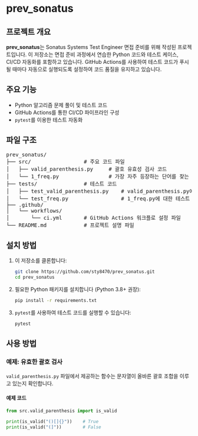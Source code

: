 # prev_sonatus

## 프로젝트 개요
**prev_sonatus**는 Sonatus Systems Test Engineer 면접 준비를 위해 작성된 프로젝트입니다. 이 저장소는 면접 준비 과정에서 연습한 Python 코드와 테스트 케이스, CI/CD 자동화를 포함하고 있습니다. GitHub Actions를 사용하여 테스트 코드가 푸시될 때마다 자동으로 실행되도록 설정하여 코드 품질을 유지하고 있습니다.

## 주요 기능
- Python 알고리즘 문제 풀이 및 테스트 코드
- GitHub Actions를 통한 CI/CD 파이프라인 구성
- `pytest`를 이용한 테스트 자동화

## 파일 구조

<pre>
prev_sonatus/
├── src/                 # 주요 코드 파일
│   ├── valid_parenthesis.py     # 괄호 유효성 검사 코드
│   └── 1_freq.py                # 가장 자주 등장하는 단어를 찾는 코드
├── tests/               # 테스트 코드
│   ├── test_valid_parenthesis.py    # valid_parenthesis.py에 대한 테스트 코드
│   └── test_freq.py                 # 1_freq.py에 대한 테스트 코드
├── .github/
│   └── workflows/
│       └── ci.yml       # GitHub Actions 워크플로 설정 파일
└── README.md            # 프로젝트 설명 파일
</pre>

## 설치 방법

1. 이 저장소를 클론합니다:

    ```bash
    git clone https://github.com/sty8470/prev_sonatus.git
    cd prev_sonatus
    ```

2. 필요한 Python 패키지를 설치합니다 (Python 3.8+ 권장):

    ```bash
    pip install -r requirements.txt
    ```

3. `pytest`를 사용하여 테스트 코드를 실행할 수 있습니다:

    ```bash
    pytest
    ```

## 사용 방법
### 예제: 유효한 괄호 검사
`valid_parenthesis.py` 파일에서 제공하는 함수는 문자열이 올바른 괄호 조합을 이루고 있는지 확인합니다.

#### 예제 코드
```python
from src.valid_parenthesis import is_valid

print(is_valid("()[]{}"))    # True
print(is_valid("(]"))        # False
